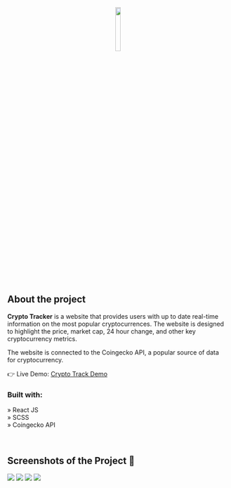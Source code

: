<div align='center'><img style="width:16%" src='https://assets.coingecko.com/coins/images/4128/large/solana.png?1640133422'/></div>

<h2>About the project</h2>

<p><b>Crypto Tracker</b> is a website that provides users with up to date real-time information on the most popular cryptocurrences. The website is designed to highlight the price, market cap, 24 hour change, and other key cryptocurrency metrics. <br/>

The website is connected to the Coingecko API, a popular source of data for cryptocurrency.
</p>

👉 Live Demo: <a href='https://crypto-track-hq.vercel.app/'>Crypto Track Demo</a>

<h3>Built with:</h3>

» React JS <br>
» SCSS  <br>
» Coingecko API <br>

<br>

<h2>Screenshots of the Project 📸</h2>
<img src="https://github.com/RuneMyrskog/CryptoTracker/assets/48970872/3d30e1a9-4271-40cf-8deb-4de59346c4ee"/>
<img src="https://github.com/RuneMyrskog/CryptoTracker/assets/48970872/ad60fd9b-8f67-4c55-84ff-879dbe2f4f27"/>
<img src="https://github.com/RuneMyrskog/CryptoTracker/assets/48970872/b13b12bc-1562-4cf2-b931-2bb1f248c5c9"/>
<img src="https://github.com/RuneMyrskog/CryptoTracker/assets/48970872/679e9028-35a0-4479-a218-45c267528cde"/>
